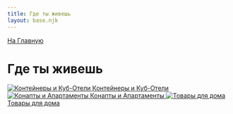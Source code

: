 ```yaml
---
title: Где ты живешь
layout: base.njk
---
```

<a href="{{ '/' | url }}" class="return-link">На Главную</a>
# Где ты живешь

<div class="tile-grid">
  <a href="{{ '/home/containers/' | url }}" class="tile-button">
    <img src="{{ '/images/content/home/containers.png' | url }}" alt="Контейнеры и Куб-Отели" />
    <span>Контейнеры и Куб-Отели</span>
  </a>
  <a href="{{ '/home/aparts/' | url }}" class="tile-button">
    <img src="{{ '/images/content/home/aparts.png' | url }}" alt="Конапты и Апартаменты" />
    <span>Конапты и Апартаменты</span>
  </a>
  <a href="{{ '/home/goods/' | url }}" class="tile-button">
    <img src="{{ '/images/content/home/goods.png' | url }}" alt="Товары для дома" />
    <span>Товары для дома</span>
  </a>
</div>